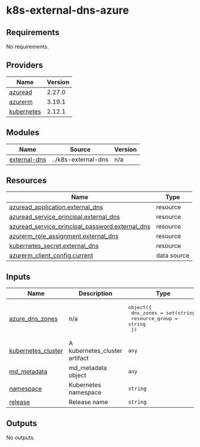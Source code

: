 # k8s-external-dns-azure

<!-- BEGINNING OF PRE-COMMIT-TERRAFORM DOCS HOOK -->
## Requirements

No requirements.

## Providers

| Name | Version |
|------|---------|
| <a name="provider_azuread"></a> [azuread](#provider\_azuread) | 2.27.0 |
| <a name="provider_azurerm"></a> [azurerm](#provider\_azurerm) | 3.19.1 |
| <a name="provider_kubernetes"></a> [kubernetes](#provider\_kubernetes) | 2.12.1 |

## Modules

| Name | Source | Version |
|------|--------|---------|
| <a name="module_external-dns"></a> [external-dns](#module\_external-dns) | ../k8s-external-dns | n/a |

## Resources

| Name | Type |
|------|------|
| [azuread_application.external_dns](https://registry.terraform.io/providers/hashicorp/azuread/latest/docs/resources/application) | resource |
| [azuread_service_principal.external_dns](https://registry.terraform.io/providers/hashicorp/azuread/latest/docs/resources/service_principal) | resource |
| [azuread_service_principal_password.external_dns](https://registry.terraform.io/providers/hashicorp/azuread/latest/docs/resources/service_principal_password) | resource |
| [azurerm_role_assignment.external_dns](https://registry.terraform.io/providers/hashicorp/azurerm/latest/docs/resources/role_assignment) | resource |
| [kubernetes_secret.external_dns](https://registry.terraform.io/providers/hashicorp/kubernetes/latest/docs/resources/secret) | resource |
| [azurerm_client_config.current](https://registry.terraform.io/providers/hashicorp/azurerm/latest/docs/data-sources/client_config) | data source |

## Inputs

| Name | Description | Type | Default | Required |
|------|-------------|------|---------|:--------:|
| <a name="input_azure_dns_zones"></a> [azure\_dns\_zones](#input\_azure\_dns\_zones) | n/a | <pre>object({<br>    dns_zones      = set(string)<br>    resource_group = string<br>  })</pre> | <pre>{<br>  "dns_zones": [],<br>  "resource_group": ""<br>}</pre> | no |
| <a name="input_kubernetes_cluster"></a> [kubernetes\_cluster](#input\_kubernetes\_cluster) | A kubernetes\_cluster artifact | `any` | n/a | yes |
| <a name="input_md_metadata"></a> [md\_metadata](#input\_md\_metadata) | md\_metadata object | `any` | n/a | yes |
| <a name="input_namespace"></a> [namespace](#input\_namespace) | Kubernetes namespace | `string` | n/a | yes |
| <a name="input_release"></a> [release](#input\_release) | Release name | `string` | n/a | yes |

## Outputs

No outputs.
<!-- END OF PRE-COMMIT-TERRAFORM DOCS HOOK -->
